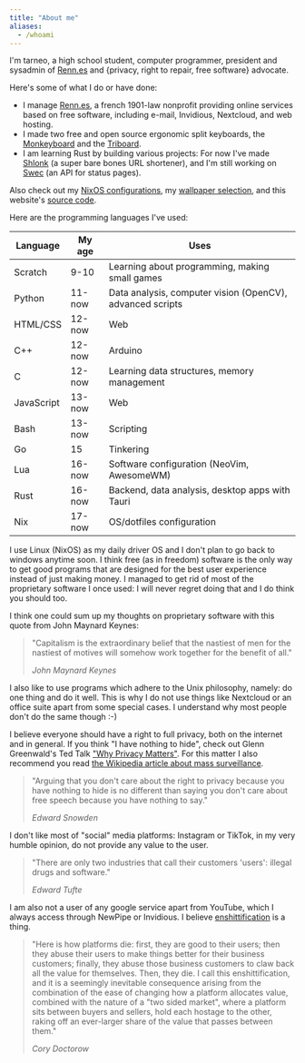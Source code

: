 ```yaml
---
title: "About me"
aliases:
  - /whoami
---
```


I'm tarneo, a high school student, computer programmer, president and sysadmin of [Renn.es](https://renn.es) and {privacy, right to repair, free software} advocate.

Here's some of what I do or have done:

- I manage [Renn.es](https://renn.es), a french 1901-law nonprofit providing online services based on free software, including e-mail, Invidious, Nextcloud, and web hosting.
- I made two free and open source ergonomic split keyboards, the [Monkeyboard](/posts/split_keyboard/) and the [Triboard](/posts/triboard/).
- I am learning Rust by building various projects: For now I've made [Shlonk](https://github.com/tarneaux/shlonk) (a super bare bones URL shortener), and I'm still working on [Swec](https://github.com/tarneaux/swec) (an API for status pages).

Also check out my [NixOS configurations](https://github.com/tarneaux/nix), my [wallpaper selection](https://github.com/tarneaux/wallpapers), and this website's [source code](https://github.com/tarneaux/tarneo.fr).

Here are the programming languages I've used:

| Language   | My age | Uses                                                      |
| ---------- | ------ | --------------------------------------------------------- |
| Scratch    | 9-10   | Learning about programming, making small games            |
| Python     | 11-now | Data analysis, computer vision (OpenCV), advanced scripts |
| HTML/CSS   | 12-now | Web                                                       |
| C++        | 12-now | Arduino                                                   |
| C          | 12-now | Learning data structures, memory management               |
| JavaScript | 13-now | Web                                                       |
| Bash       | 13-now | Scripting                                                 |
| Go         | 15     | Tinkering                                                 |
| Lua        | 16-now | Software configuration (NeoVim, AwesomeWM)                |
| Rust       | 16-now | Backend, data analysis, desktop apps with Tauri           |
| Nix        | 17-now | OS/dotfiles configuration                                 |

I use Linux (NixOS) as my daily driver OS and I don't plan to go back to windows anytime soon. I think free (as in freedom) software is the only way to get good programs that are designed for the best user experience instead of just making money. I managed to get rid of most of the proprietary software I once used: I will never regret doing that and I do think you should too.

I think one could sum up my thoughts on proprietary software with this quote from John Maynard Keynes:

> "Capitalism is the extraordinary belief that the nastiest of men for the nastiest of motives will somehow work together for the benefit of all."
>
> <cite>John Maynard Keynes</cite>

I also like to use programs which adhere to the Unix philosophy, namely: do one thing and do it well. This is why I do not use things like Nextcloud or an office suite apart from some special cases. I understand why most people don't do the same though :-)

I believe everyone should have a right to full privacy, both on the internet and in general. If you think "I have nothing to hide", check out Glenn Greenwald's Ted Talk ["Why Privacy Matters"](https://iv.renn.es/watch?v=pcSlowAhvUk). For this matter I also recommend you read [the Wikipedia article about mass surveillance](https://en.wikipedia.org/wiki/Mass_surveillance).

> "Arguing that you don't care about the right to privacy because you have nothing to hide is no different than saying you don't care about free speech because you have nothing to say."
>
> <cite>Edward Snowden</cite>

I don't like most of "social" media platforms: Instagram or TikTok, in my very humble opinion, do not provide any value to the user.

> "There are only two industries that call their customers 'users': illegal drugs and software."
>
> <cite>Edward Tufte</cite>

I am also not a user of any google service apart from YouTube, which I always access through NewPipe or Invidious. I believe [enshittification](https://en.wikipedia.org/wiki/Enshittification) is a thing.

> "Here is how platforms die: first, they are good to their users; then they abuse their users to make things better for their business customers; finally, they abuse those business customers to claw back all the value for themselves. Then, they die. I call this enshittification, and it is a seemingly inevitable consequence arising from the combination of the ease of changing how a platform allocates value, combined with the nature of a "two sided market", where a platform sits between buyers and sellers, hold each hostage to the other, raking off an ever-larger share of the value that passes between them."
>
> <cite>Cory Doctorow</cite>
